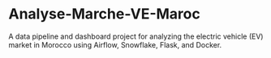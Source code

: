 # Analyse-Marche-VE-Maroc
A data pipeline and dashboard project for analyzing the electric vehicle (EV) market in Morocco using Airflow, Snowflake, Flask, and Docker.
